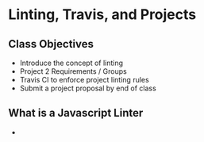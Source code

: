 # Linting, Travis, and Projects

## Class Objectives
+ Introduce the concept of linting
+ Project 2 Requirements / Groups
+ Travis CI to enforce project linting rules
+ Submit a project proposal by end of class

## What is a Javascript Linter
+ 